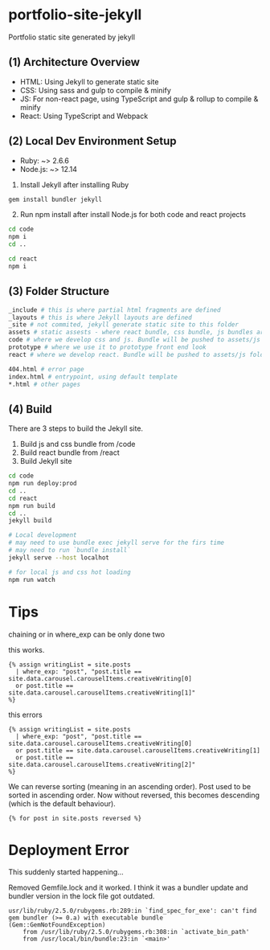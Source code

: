 # portfolio-site-jekyll

Portfolio static site generated by jekyll

## (1) Architecture Overview

- HTML: Using Jekyll to generate static site
- CSS: Using sass and gulp to compile & minify
- JS: For non-react page, using TypeScript and gulp & rollup to compile & minify
- React: Using TypeScript and Webpack

## (2) Local Dev Environment Setup

- Ruby: ~> 2.6.6
- Node.js: ~> 12.14

1. Install Jekyll after installing Ruby

```bash
gem install bundler jekyll
```

2. Run npm install after install Node.js for both code and react projects

```bash
cd code
npm i
cd ..

cd react
npm i
```

## (3) Folder Structure

```bash
_include # this is where partial html fragments are defined 
_layouts # this is where Jekyll layouts are defined
_site # not commited, jekyll generate static site to this folder
assets # static assests - where react bundle, css bundle, js bundles are pushed. Images are directly added and source controlled
code # where we develop css and js. Bundle will be pushed to assets/js and assets/css folders
prototype # where we use it to prototype front end look
react # where we develop react. Bundle will be pushed to assets/js folder 

404.html # error page
index.html # entrypoint, using default template
*.html # other pages
```

## (4) Build

There are 3 steps to build the Jekyll site.

1. Build js and css bundle from /code
2. Build react bundle from /react
3. Build Jekyll site

```bash
cd code
npm run deploy:prod
cd ..
cd react
npm run build
cd ..
jekyll build 

# Local development
# may need to use bundle exec jekyll serve for the firs time
# may need to run `bundle install`
jekyll serve --host localhot

# for local js and css hot loading
npm run watch
```

# Tips

chaining or in where_exp can be only done two

this works.

```
{% assign writingList = site.posts 
  | where_exp: "post", "post.title == site.data.carousel.carouselItems.creativeWriting[0] 
  or post.title == site.data.carousel.carouselItems.creativeWriting[1]"
%}
```

this errors

```
{% assign writingList = site.posts 
  | where_exp: "post", "post.title == site.data.carousel.carouselItems.creativeWriting[0] 
  or post.title == site.data.carousel.carouselItems.creativeWriting[1]
  or post.title == site.data.carousel.carouselItems.creativeWriting[2]"
%}

```

We can reverse sorting (meaning in an ascending order). Post used to be sorted in ascending order. Now without reversed, this becomes descending (which is the default behaviour). 

```
{% for post in site.posts reversed %}
```

# Deployment Error

This suddenly started happening...

Removed Gemfile.lock and it worked. I think it was a bundler update and bundler version in the lock file got outdated.

```
usr/lib/ruby/2.5.0/rubygems.rb:289:in `find_spec_for_exe': can't find gem bundler (>= 0.a) with executable bundle (Gem::GemNotFoundException)
	from /usr/lib/ruby/2.5.0/rubygems.rb:308:in `activate_bin_path'
	from /usr/local/bin/bundle:23:in `<main>'
```
